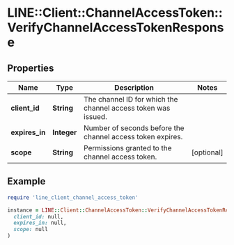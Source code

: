 # LINE::Client::ChannelAccessToken::VerifyChannelAccessTokenResponse

## Properties

| Name | Type | Description | Notes |
| ---- | ---- | ----------- | ----- |
| **client_id** | **String** | The channel ID for which the channel access token was issued. |  |
| **expires_in** | **Integer** | Number of seconds before the channel access token expires. |  |
| **scope** | **String** | Permissions granted to the channel access token. | [optional] |

## Example

```ruby
require 'line_client_channel_access_token'

instance = LINE::Client::ChannelAccessToken::VerifyChannelAccessTokenResponse.new(
  client_id: null,
  expires_in: null,
  scope: null
)
```

